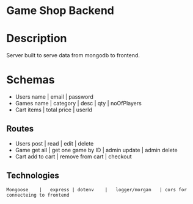 # Game Shop Backend

# Description
 Server built to serve data from mongodb to frontend. 
# Schemas
+ Users
    name | email | password
+ Games
    name    |   category   | desc | qty   | noOfPlayers
+ Cart
    items | total price | userId

## Routes
- Users
    post |  read    | edit  | delete
- Game
    get all |   get one game by ID  |   admin update    | admin delete
- Cart
    add to cart |   remove from cart    | checkout
## Technologies
    Mongoose    |   express | dotenv    |   logger/morgan   | cors for connecteing to frontend